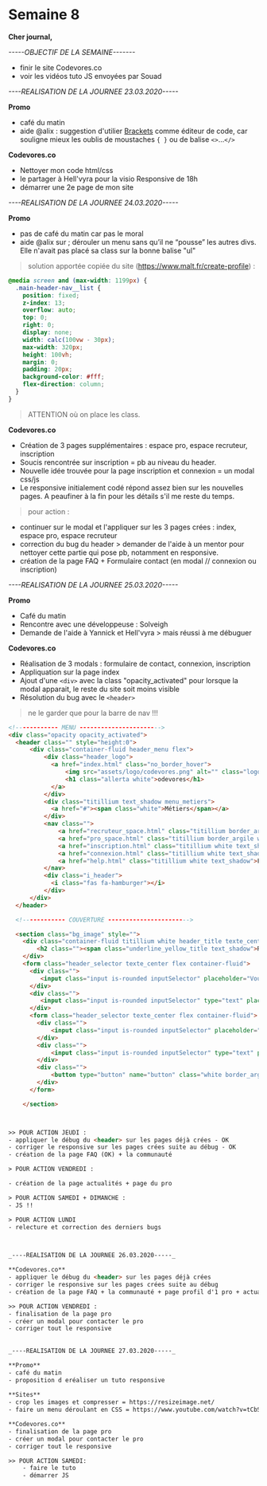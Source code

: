 # Semaine 8

**Cher journal,**

_-----OBJECTIF DE LA SEMAINE-------_

- finir le site Codevores.co
- voir les vidéos tuto JS envoyées par Souad


_----REALISATION DE LA JOURNEE 23.03.2020-----_

**Promo**

- café du matin
- aide @alix : suggestion d'utilier [Brackets](http://brackets.io/) comme éditeur de code, car souligne mieux les oublis de moustaches `{ }` ou de balise `<>`...`</>`

**Codevores.co**

- Nettoyer mon code html/css
- le partager à Hell'vyra pour la visio Responsive de 18h
- démarrer une 2e page de mon site


_----REALISATION DE LA JOURNEE 24.03.2020-----_

**Promo**

- pas de café du matin car pas le moral
- aide @alix sur ; dérouler un menu sans qu’il ne “pousse” les autres divs. Elle n'avait pas placé sa class sur la bonne balise "ul"

> solution apportée copiée du site (https://www.malt.fr/create-profile) :

```css
@media screen and (max-width: 1199px) {
  .main-header-nav__list {
    position: fixed;
    z-index: 13;
    overflow: auto;
    top: 0;
    right: 0;
    display: none;
    width: calc(100vw - 30px);
    max-width: 320px;
    height: 100vh;
    margin: 0;
    padding: 20px;
    background-color: #fff;
    flex-direction: column;
  }
}
```
> ATTENTION où on place les class.


**Codevores.co**

- Création de 3 pages supplémentaires : espace pro, espace recruteur, inscription
- Soucis rencontrée sur inscription = pb au niveau du header.
- Nouvelle idée trouvée pour la page inscription et connexion = un modal css/js
- Le responsive initialement codé répond assez bien sur les nouvelles pages. A peaufiner à la fin pour les détails s'il me reste du temps.

> pour action :
- continuer sur le modal et l'appliquer sur les 3 pages crées : index, espace pro, espace recruteur
- correction du bug du header > demander de l'aide à un mentor pour nettoyer cette partie qui pose pb, notamment en responsive.
- création de la page FAQ + Formulaire contact (en modal // connexion ou inscription)


_----REALISATION DE LA JOURNEE 25.03.2020-----_

**Promo**
- Café du matin
- Rencontre avec une développeuse : Solveigh
- Demande de l'aide à Yannick et Hell'vyra > mais réussi à me débuguer


**Codevores.co**
- Réalisation de 3 modals : formulaire de contact, connexion, inscription
- Appliquation sur la page index
- Ajout d'une `<div>` avec la class "opacity_activated" pour lorsque la modal apparait, le reste du site soit moins visible
- Résolution du bug avec le `<header>`

> ne le garder que pour la barre de nav !!!

```html
<!------------ MENU ----------------------->
<div class="opacity opacity_activated">
  <header class="" style="height:0">
      <div class="container-fluid header_menu flex">
          <div class="header_logo">
            <a href="index.html" class="no_border_hover">
                <img src="assets/logo/codevores.png" alt="" class="logo">
                <h1 class="allerta white">odevores</h1>
            </a>
          </div>
          <div class="titillium text_shadow menu_metiers">
            <a href="#"><span class="white">Métiers</span></a>
          </div>
          <nav class="">
              <a href="recruteur_space.html" class="titillium border_argile white no_border_hover">Je recrute</a>
              <a href="pro_space.html" class="titillium border_argile white no_border_hover">Je suis freelance</a>
              <a href="inscription.html" class="titillium white text_shadow subscribe">M'inscrire</a>
              <a href="connexion.html" class="titillium white text_shadow connexion">Me connecter</a>
              <a href="help.html" class="titillium white text_shadow">FAQ</a>
          </nav>
          <div class="i_header">
            <i class="fas fa-hamburger"></i>
          </div>
      </div>
  </header>

  <!------------ COUVERTURE ----------------------->

  <section class="bg_image" style="">
    <div class="container-fluid titillium white header_title texte_center">
        <h2 class=""><span class="underline_yellow_title text_shadow">Recrutez votre Codevoreuses !</span></h2>
    </div>
    <form class="header_selector texte_center flex container-fluid">
      <div class="">
         <input class="input is-rounded inputSelector" placeholder="Vous cherchez : UX Designer, php, Angular...">
      </div>
      <div class="">
         <input class="input is-rounded inputSelector" type="text" placeholder="Pays, Région, Ville">
      </div>
      <form class="header_selector texte_center flex container-fluid">
        <div class="">
            <input class="input is-rounded inputSelector" placeholder="Vous cherchez : UX Designer, php, Angular...">
        </div>
        <div class="">
            <input class="input is-rounded inputSelector" type="text" placeholder="Pays, Région, Ville">
        </div>
        <div class="">
            <button type="button" name="button" class="white border_argile button_header underline_none" value="submit"><a class="underline_none">Rechercher</a></button>
        </div>
      </form>

    </section>



>> POUR ACTION JEUDI :
- appliquer le débug du <header> sur les pages déjà crées - OK
- corriger le responsive sur les pages crées suite au débug - OK
- création de la page FAQ (OK) + la communauté

> POUR ACTION VENDREDI :

- création de la page actualités + page du pro

> POUR ACTION SAMEDI + DIMANCHE :
- JS !!

> POUR ACTION LUNDI
- relecture et correction des derniers bugs



_----REALISATION DE LA JOURNEE 26.03.2020-----_

**Codevores.co**
- appliquer le débug du <header> sur les pages déjà crées
- corriger le responsive sur les pages crées suite au débug
- création de la page FAQ + la communauté + page profil d'1 pro + actualités

>> POUR ACTION VENDREDI :
- finalisation de la page pro 
- créer un modal pour contacter le pro 
- corriger tout le responsive
 
    
_----REALISATION DE LA JOURNEE 27.03.2020-----_

**Promo**
- café du matin
- proposition d eréaliser un tuto responsive
    
**Sites**    
- crop les images et compresser = https://resizeimage.net/   
- faire un menu déroulant en CSS = https://www.youtube.com/watch?v=tCbStDbQcTo&list=PLjwdMgw5TTLU5x6bUs_FkyxF9vt0BWfIo&index=16

**Codevores.co**
- finalisation de la page pro  
- créer un modal pour contacter le pro 
- corriger tout le responsive

>> POUR ACTION SAMEDI:
    - faire le tuto
    - démarrer JS